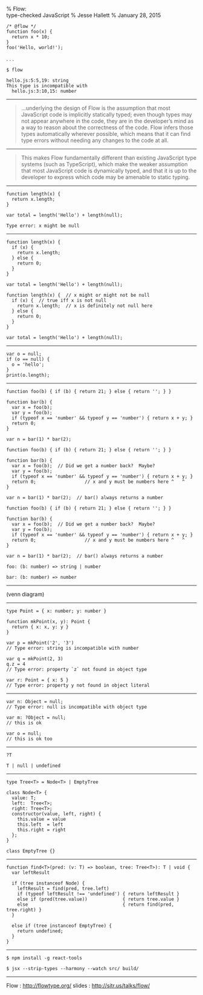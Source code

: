 % Flow: <br> type-checked JavaScript
% Jesse Hallett
% January 28, 2015


~~~~ {.javascript}
/* @flow */
function foo(x) {
  return x * 10;
}
foo('Hello, world!');
~~~~~~~~~~~~~~~~~~~~~~

. . .

    $ flow

    hello.js:5:5,19: string
    This type is incompatible with
      hello.js:3:10,15: number

---

> ...underlying the design of Flow is the assumption that most JavaScript code
> is implicitly statically typed; even though types may not appear anywhere in
> the code, they are in the developer’s mind as a way to reason about the
> correctness of the code. Flow infers those types automatically wherever
> possible, which means that it can find type errors without needing any changes
> to the code at all.

---

> This makes Flow fundamentally different than existing JavaScript type systems
> (such as TypeScript), which make the weaker assumption that most JavaScript
> code is dynamically typed, and that it is up to the developer to express which
> code may be amenable to static typing.

---

~~~~ {.javascript}
function length(x) {
  return x.length;
}

var total = length('Hello') + length(null);
~~~~~~~~~~~~~~~~~~~~~~

    Type error: x might be null

---

~~~~ {.javascript}
function length(x) {
  if (x) {
    return x.length;
  } else {
    return 0;
  }
}

var total = length('Hello') + length(null);
~~~~~~~~~~~~~~~~~~~~~~

</section>
<section class="slide level6" data-transition="none">

~~~~ {.javascript}
function length(x) {  // x might or might not be null
  if (x) {  // true iff x is not null
    return x.length;  // x is definitely not null here
  } else {
    return 0;
  }
}

var total = length('Hello') + length(null);
~~~~~~~~~~~~~~~~~~~~~~

---

~~~~ {.javascript}
var o = null;
if (o == null) {
  o = 'hello';
}
print(o.length);
~~~~~~~~~~~~~~~~~~~~~~

---

~~~~ {.javascript}
function foo(b) { if (b) { return 21; } else { return ''; } }

function bar(b) {
  var x = foo(b);
  var y = foo(b);
  if (typeof x == 'number' && typeof y == 'number') { return x + y; }
  return 0;
}

var n = bar(1) * bar(2);
~~~~~~~~~~~~~~~~~~~~~~

</section>
<section class="slide level6" data-transition="none">

~~~~ {.javascript}
function foo(b) { if (b) { return 21; } else { return ''; } }

function bar(b) {
  var x = foo(b);  // Did we get a number back?  Maybe?
  var y = foo(b);
  if (typeof x == 'number' && typeof y == 'number') { return x + y; }
  return 0;                  // x and y must be numbers here ^   ^
}

var n = bar(1) * bar(2);  // bar() always returns a number
~~~~~~~~~~~~~~~~~~~~~~

</section>
<section class="slide level6" data-transition="none">

~~~~ {.javascript}
function foo(b) { if (b) { return 21; } else { return ''; } }

function bar(b) {
  var x = foo(b);  // Did we get a number back?  Maybe?
  var y = foo(b);
  if (typeof x == 'number' && typeof y == 'number') { return x + y; }
  return 0;                  // x and y must be numbers here ^   ^
}

var n = bar(1) * bar(2);  // bar() always returns a number
~~~~~~~~~~~~~~~~~~~~~~

    foo: (b: number) => string | number

    bar: (b: number) => number

---

(venn diagram)

---

~~~~ {.javascript}
type Point = { x: number; y: number }

function mkPoint(x, y): Point {
  return { x: x, y: y }
}

var p = mkPoint('2', '3')
// Type error: string is incompatible with number

var q = mkPoint(2, 3)
q.z = 4
// Type error: property `z` not found in object type

var r: Point = { x: 5 }
// Type error: property y not found in object literal
~~~~~~~~~~~~~~~~~~~~~~

---

~~~~ {.javascript}
var n: Object = null;
// Type error: null is incompatible with object type

var m: ?Object = null;
// this is ok

var o = null;
// this is ok too
~~~~~~~~~~~~~~~~~~~~~~

---

~~~~~~~~~~~~~~~~~~~~~~
?T
~~~~~~~~~~~~~~~~~~~~~~

~~~~~~~~~~~~~~~~~~~~~~
T | null | undefined
~~~~~~~~~~~~~~~~~~~~~~

---

~~~~ {.javascript}
type Tree<T> = Node<T> | EmptyTree

class Node<T> {
  value: T;
  left:  Tree<T>;
  right: Tree<T>;
  constructor(value, left, right) {
    this.value = value
    this.left  = left
    this.right = right
  };
}

class EmptyTree {}
~~~~~~~~~~~~~~~~~~~~~~

---

~~~~ {.javascript}
function find<T>(pred: (v: T) => boolean, tree: Tree<T>): T | void {
  var leftResult

  if (tree instanceof Node) {
    leftResult = find(pred, tree.left)
    if (typeof leftResult !== 'undefined') { return leftResult }
    else if (pred(tree.value))             { return tree.value }
    else                                   { return find(pred, tree.right) }
  }

  else if (tree instanceof EmptyTree) {
    return undefined;
  }
}
~~~~~~~~~~~~~~~~~~~~~~

---

~~~~~~~~~~~~~~~~~~~~~~
$ npm install -g react-tools
~~~~~~~~~~~~~~~~~~~~~~

~~~~~~~~~~~~~~~~~~~~~~
$ jsx --strip-types --harmony --watch src/ build/
~~~~~~~~~~~~~~~~~~~~~~

---

Flow
  : http://flowtype.org/
slides
  : http://sitr.us/talks/flow/
